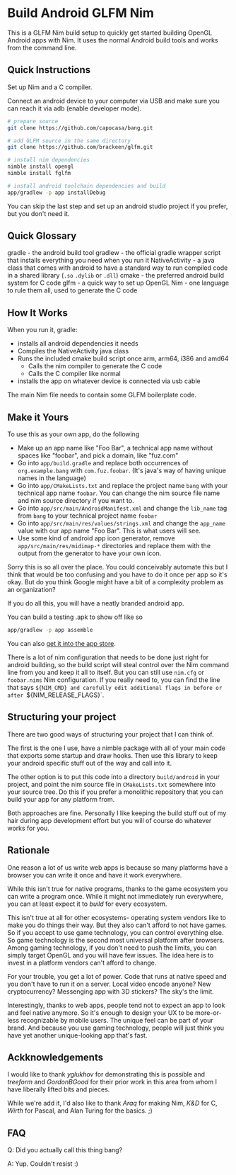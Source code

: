 Build Android GLFM Nim
===

This is a GLFM Nim build setup to quickly get started building OpenGL Android apps with Nim. It uses the normal Android build tools and works from the command line.

Quick Instructions
---

Set up Nim and a C compiler.

Connect an android device to your computer via USB and make sure you can reach it via adb (enable developer mode).

```sh
# prepare source
git clone https://github.com/capocasa/bang.git

# add GLFM source in the same directory
git clone https://github.com/brackeen/glfm.git

# install nim dependencies
nimble install opengl
nimble install fglfm

# install android toolchain dependencies and build
app/gradlew -p app installDebug
```

You can skip the last step and set up an android studio project if you prefer, but you don't need it.

Quick Glossary
---

gradle - the android build tool
gradlew - the official gradle wrapper script that installs everything you need when you run it
NativeActivity - a java class that comes with android to have a standard way to run compiled code in a shared library (`.so` `.dylib` or `.dll`)
cmake - the preferred android build system for C code
glfm - a quick way to set up OpenGL
Nim - one language to rule them all, used to generate the C code

How It Works
---

When you run it, gradle:

- installs all android dependencies it needs
- Compiles the NativeActivity java class
- Runs the included cmake build script once arm, arm64, i386 and amd64
  - Calls the nim compiler to generate the C code
  - Calls the C compiler like normal
- installs the app on whatever device is connected via usb cable

The main Nim file needs to contain some GLFM boilerplate code.

Make it Yours
-------------

To use this as your own app, do the following

- Make up an app name like "Foo Bar", a technical app name without spaces like "foobar", and pick a domain, like "fuz.com"
- Go into `app/build.gradle` and replace both occurrences of `org.example.bang` with `com.fuz.foobar`. (It's java's way of having unique names in the language)
- Go into `app/CMakeLists.txt` and replace the project name `bang` with your technical app name `foobar`. You can change the nim source file name and nim source directory if you want to.
- Go into `app/src/main/AndroidManifest.xml` and change the `lib_name` tag from `bang` to your technical project name `foobar`
- Go into `app/src/main/res/values/strings.xml` and change the `app_name` value with our app name "Foo Bar". This is what users will see.
- Use some kind of android app icon generator, remove `app/src/main/res/midimap-*` directories and replace them with the output from the generator to have your own icon.

Sorry this is so all over the place. You could conceivably automate this but I think that would be too confusing and you have to do it once per app so it's okay. But do you think Google might have a bit of a complexity problem as an organization?

If you do all this, you will have a neatly branded android app.

You can build a testing .apk to show off like so

```sh
app/gradlew -p app assemble
```

You can also [get it into the app store](https://developer.android.com/build/building-cmdline#bundle_build_gradle).

There is a lot of nim configuration that needs to be done just right for android building, so the build script will steal control over the Nim command line from you and keep it all to itself. But you can still use `nim.cfg` or `foobar.nims` Nim configuration. If you really need to, you can find the line that says `${NIM_CMD} and carefully edit additional flags in before or after `${NIM_RELEASE_FLAGS}`.

Structuring your project
---

There are two good ways of structuring your project that I can think of.

The first is the one I use, have a nimble package with all of your main code that exports some startup and draw hooks. Then use this library to keep your android specific stuff out of the way and call into it.

The other option is to put this code into a directory `build/android` in your project, and point the nim source file in `CMakeLists.txt` somewhere into your source tree. Do this if you prefer a monolithic repository that you can build your app for any platform from.

Both approaches are fine. Personally I like keeping the build stuff out of my hair during app development effort but you will of course do whatever works for you.

Rationale
---

One reason a lot of us write web apps is because so many platforms have a browser you can write it once and have it work everywhere.

While this isn't true for native programs, thanks to the game ecosystem you can write a program once. While it might not immediately run everywhere, you can at least expect it to *build* for every ecosystem.

This isn't true at all for other ecosystems- operating system vendors like to make you do things their way. But they also can't afford to not have games. So if you accept to use game technology, you can control everything else. So game technology is the second most universal platform after browsers. Among gaming technology, if you don't need to push the limits, you can simply target OpenGL and you will have few issues. The idea here is to invest in a platform vendors can't afford to change.

For your trouble, you get a lot of power. Code that runs at native speed and you don't have to run it on a server. Local video encode anyone? New cryptocurrency? Messenging app with 3D stickers? The sky's the limit.

Interestingly, thanks to web apps, people tend not to expect an app to look and feel native anymore. So it's enough to design your UX to be more-or-less recognizable by mobile users. The unique feel can be part of your brand. And because you use gaming technology, people will just think you have yet another unique-looking app that's fast.

Ackknowledgements
---

I would like to thank *yglukhov* for demonstrating this is possible and *treeform* and *GordonBGood* for their prior work in this area from whom I have liberally lifted bits and pieces.

While we're add it, I'd also like to thank *Araq* for making Nim, *K&D* for C, *Wirth* for Pascal, and Alan Turing for the basics. ;)

FAQ
---

Q: Did you actually call this thing bang?

A: Yup. Couldn't resist :)


